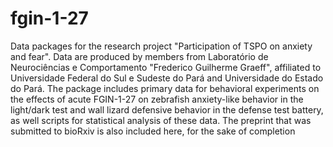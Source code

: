 # fgin-1-27
Data packages for the research project "Participation of TSPO on anxiety and fear". Data are produced by members from Laboratório de Neurociências e Comportamento "Frederico Guilherme Graeff", affiliated to Universidade Federal do Sul e Sudeste do Pará and Universidade do Estado do Pará. The package includes primary data for behavioral experiments on the effects of acute FGIN-1-27 on zebrafish anxiety-like behavior in the light/dark test and wall lizard defensive behavior in the defense test battery, as well scripts for statistical analysis of these data. The preprint that was submitted to bioRxiv is also included here, for the sake of completion
